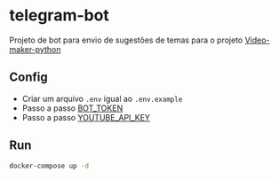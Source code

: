 # telegram-bot

Projeto de bot para envio de sugestões de temas para o projeto [Video-maker-python](https://github.com/Pedroh1510/Video-maker-python)

## Config

- Criar um arquivo `.env` igual ao `.env.example`
- Passo a passo [BOT_TOKEN](https://help.huggy.io/telegram-bot/como-configurar-o-telegram-bot)
- Passo a passo [YOUTUBE_API_KEY](https://developers.google.com/youtube/v3/getting-started?hl=pt-br)

## Run

```bash
docker-compose up -d
```

